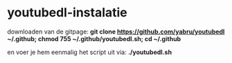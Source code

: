 # youtubedl-instalatie
downloaden van de gitpage: **git clone https://github.com/yabru/youtubedl ~/.github; chmod 755 ~/.github/youtubedl.sh; cd ~/.github**

en voer je hem eenmalig het script uit via: **./youtubedl.sh**
